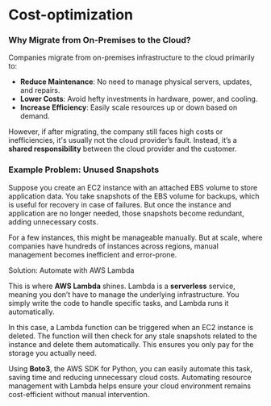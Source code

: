 # Cost-optimization
### Why Migrate from On-Premises to the Cloud?

Companies migrate from on-premises infrastructure to the cloud primarily to:

- **Reduce Maintenance**: No need to manage physical servers, updates, and repairs.
- **Lower Costs**: Avoid hefty investments in hardware, power, and cooling.
- **Increase Efficiency**: Easily scale resources up or down based on demand.

However, if after migrating, the company still faces high costs or inefficiencies, it's usually not the cloud provider’s fault. Instead, it’s a **shared responsibility** between the cloud provider and the customer.

### Example Problem: Unused Snapshots

Suppose you create an EC2 instance with an attached EBS volume to store application data. You take snapshots of the EBS volume for backups, which is useful for recovery in case of failures. But once the instance and application are no longer needed, those snapshots become redundant, adding unnecessary costs. 

For a few instances, this might be manageable manually. But at scale, where companies have hundreds of instances across regions, manual management becomes inefficient and error-prone.

Solution: Automate with AWS Lambda

This is where **AWS Lambda** shines. Lambda is a **serverless** service, meaning you don’t have to manage the underlying infrastructure. You simply write the code to handle specific tasks, and Lambda runs it automatically.

In this case, a Lambda function can be triggered when an EC2 instance is deleted. The function will then check for any stale snapshots related to the instance and delete them automatically. This ensures you only pay for the storage you actually need.

Using **Boto3**, the AWS SDK for Python, you can easily automate this task, saving time and reducing unnecessary cloud costs. Automating resource management with Lambda helps ensure your cloud environment remains cost-efficient without manual intervention.
